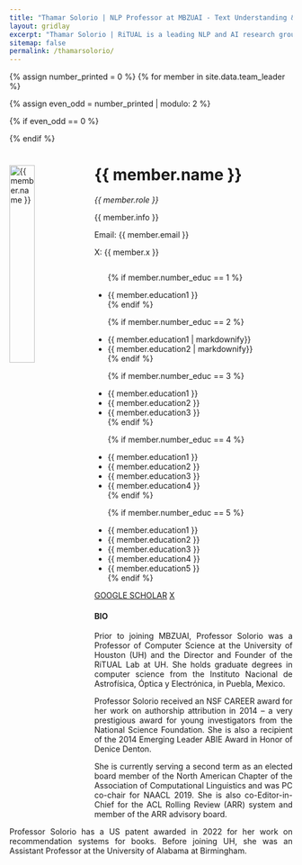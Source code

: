 ```yaml
---
title: "Thamar Solorio | NLP Professor at MBZUAI - Text Understanding & Analysis"
layout: gridlay
excerpt: "Thamar Solorio | RiTUAL is a leading NLP and AI research group at Mohamed Bin Zayed University of Artificial Intelligences (MBZUAL)."
sitemap: false
permalink: /thamarsolorio/
---
```



{% assign number_printed = 0 %}
{% for member in site.data.team_leader %}

{% assign even_odd = number_printed | modulo: 2 %}

{% if even_odd == 0 %}
<div class="row">
{% endif %}

<div class="col-sm-12 clearfix">
  <img src="{{ site.url }}{{ site.baseurl }}/images/mbzuai_staff/{{ member.photo }}" class="img-responsive" width="30%" style="float: left" alt="{{ member.name }}" />
  <h1 class="sub-heading bold">{{ member.name }}</h1>  
  <em class="gray"> {{ member.role }}</em>

[//]: # (  <a href="mailto:{{ member.email }}">{{ member.email }}</a>)
  <div style="text-align: justify;">
  <p>{{ member.info }}</p>
  Email: {{ member.email }}
  </div>
 <p>X: {{ member.x }}</p>
 <!-- <h5>Education:</h5>
 -->
<ul style="overflow: hidden">

  {% if member.number_educ == 1 %}
  <li> {{ member.education1 }} </li>
  {% endif %}

  {% if member.number_educ == 2 %}
  <li> {{ member.education1 | markdownify}} </li>
  <li> {{ member.education2 | markdownify}} </li>
  {% endif %}

  {% if member.number_educ == 3 %}
  <li> {{ member.education1 }} </li>
  <li> {{ member.education2 }} </li>
  <li> {{ member.education3 }} </li>
  {% endif %}

  {% if member.number_educ == 4 %}
  <li> {{ member.education1 }} </li>
  <li> {{ member.education2 }} </li>
  <li> {{ member.education3 }} </li>
  <li> {{ member.education4 }} </li>
  {% endif %}

  {% if member.number_educ == 5 %}
  <li> {{ member.education1 }} </li>
  <li> {{ member.education2 }} </li>
  <li> {{ member.education3 }} </li>
  <li> {{ member.education4 }} </li>
  <li> {{ member.education5 }} </li>
  {% endif %}

</ul>
</div>
<div class="col-sm-12 clearfix">
  <a href="{{ member.google_scholar }}" class="custom-sky-btn" target="_blank">GOOGLE SCHOLAR</a>
  <a href="{{ member.x }}"  class="custom-sky-btn" target="_blank">X</a><br>
</div>
   
<!-- 
{% assign number_printed = number_printed | plus: 1 %}

{% if even_odd == 1 %}
</div>
{% endif %}

{% endfor %}

{% assign even_odd = number_printed | modulo: 2 %}
{% if even_odd == 1 %}
</div>
{% endif %}
-->

<h4 id="bio">BIO</h4>
<div class="row">

<div style="text-align: justify;">
<p>Prior to joining MBZUAI, Professor Solorio was a Professor of Computer Science at the University of Houston (UH) and the Director and Founder of the RiTUAL Lab at UH. She holds graduate degrees in computer science from the Instituto Nacional de Astrofísica, Óptica y Electrónica, in Puebla, Mexico.</p>

<p>Professor Solorio received an NSF CAREER award for her work on authorship attribution in 2014 – a very prestigious award for young investigators from the National Science Foundation. She is also a recipient of the 2014 Emerging Leader ABIE Award in Honor of Denice Denton.</p>

<p>She is currently serving a second term as an elected board member of the North American Chapter of the Association of Computational Linguistics and was PC co-chair for NAACL 2019. She is also co-Editor-in-Chief for the ACL Rolling Review (ARR) system and member of the ARR advisory board.</p>

<p>Professor Solorio has a US patent awarded in 2022 for her work on recommendation systems for books. Before joining UH, she was an Assistant Professor at the University of Alabama at Birmingham.</p>
</div>

</div>

</div>

